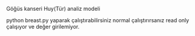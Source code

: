 Göğüs kanseri Huy(Tür) analiz modeli


python breast.py yaparak çalıştırabilirsiniz normal çalıştırırsanız read only çalışıyor ve değer girilemiyor.
